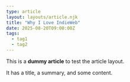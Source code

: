 ```yaml
---
type: article
layout: layouts/article.njk
title: "Why I Love IndieWeb"
date: 2025-08-20T09:00:00Z
tags:
  - tag1
  - tag2
---
```


This is a **dummy article** to test the article layout.

It has a title, a summary, and some content.
